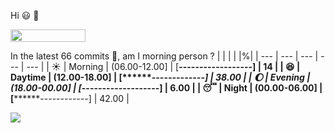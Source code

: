 Hi :smiley: :wave:

<img src="https://jojoee.jojoee.com/api/utcnow" width="120" height="20">

In the latest 66 commits :bug:, am I morning person ? 
| | | | |%|
| --- | --- | --- | --- | --- |
| :sunny: | Morning | (06.00-12.00] | [**------------------] | 14 |
| :satisfied: | Daytime | (12.00-18.00] | [*******-------------] | 38.00 |
| :moon: | Evening | (18.00-00.00] | [*-------------------] | 6.00 |
| :sleeping: | Night | (00.00-06.00] | [********------------] | 42.00 |

<img src="https://github-readme-stats.vercel.app/api/top-langs/?username=jojoee&layout=compact" />

